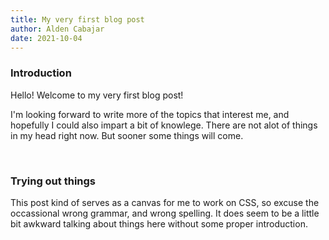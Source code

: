 ```yaml
---
title: My very first blog post
author: Alden Cabajar
date: 2021-10-04
---
```


### Introduction

Hello! Welcome to my very first blog post! 

I'm looking forward to write more of the topics that interest me, and hopefully I could also impart a bit of knowlege. There are not alot of things in my head right now. But sooner some things will come.

<br> 

### Trying out things 

This post kind of serves as a canvas for me to work on CSS, so excuse the occassional wrong grammar, and wrong spelling. It does seem to be a little bit awkward talking about things here without some proper introduction.


